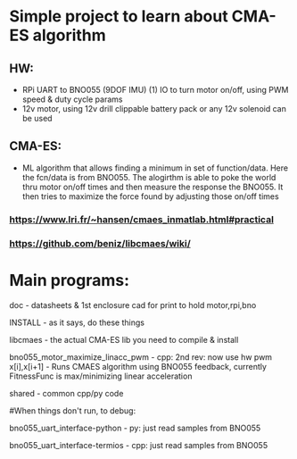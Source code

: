 # Simple project to learn about CMA-ES algorithm

## HW:
* RPi
    UART to BNO055 (9DOF IMU)
    (1) IO to turn motor on/off, using PWM speed & duty cycle params
* 12v motor, using 12v drill clippable battery pack
    or any 12v solenoid can be used

## CMA-ES:
* ML algorithm that allows finding a minimum in set of
    function/data. Here the fcn/data is from BNO055. The
    alogirthm is able to poke the world thru motor on/off
    times and then measure the response the BNO055. It
    then tries to maximize the force found by adjusting
    those on/off times

### https://www.lri.fr/~hansen/cmaes_inmatlab.html#practical
### https://github.com/beniz/libcmaes/wiki/




# Main programs:

doc
    - datasheets & 1st enclosure cad for print to hold motor,rpi,bno

INSTALL
    - as it says, do these things

libcmaes
    - the actual CMA-ES lib you need to compile & install

bno055_motor_maximize_linacc_pwm
    - cpp: 2nd rev: now use hw pwm x[i],x[i+1]
    - Runs CMAES algorithm using BNO055 feedback, currently FitnessFunc
        is max/minimizing linear acceleration

shared
    - common cpp/py code




#When things don't run, to debug:

bno055_uart_interface-python
    - py: just read samples from BNO055

bno055_uart_interface-termios
    - cpp: just read samples from BNO055



